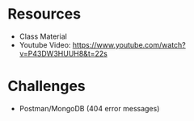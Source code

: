 # Resources
 - Class Material
 - Youtube Video: https://www.youtube.com/watch?v=P43DW3HUUH8&t=22s

# Challenges
- Postman/MongoDB (404 error messages)




